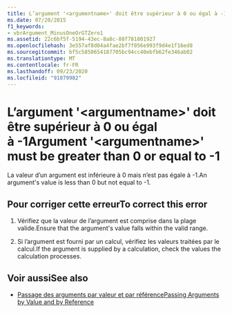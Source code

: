 ```yaml
---
title: L’argument '<argumentname>' doit être supérieur à 0 ou égal à -1
ms.date: 07/20/2015
f1_keywords:
- vbrArgument_MinusOneOrGTZero1
ms.assetid: 22c6bf5f-5194-43ec-8a8c-88f781801927
ms.openlocfilehash: 3e557af8d04a4fae2bf7f056e993f9d4e1f16ed8
ms.sourcegitcommit: bf5c5850654187705bc94cc40ebfb62fe346ab02
ms.translationtype: MT
ms.contentlocale: fr-FR
ms.lasthandoff: 09/23/2020
ms.locfileid: "91079982"
---
```

# <a name="argument-argumentname-must-be-greater-than-0-or-equal-to--1"></a><span data-ttu-id="05ea7-102">L’argument '\<argumentname>' doit être supérieur à 0 ou égal à -1</span><span class="sxs-lookup"><span data-stu-id="05ea7-102">Argument '\<argumentname>' must be greater than 0 or equal to -1</span></span>

<span data-ttu-id="05ea7-103">La valeur d’un argument est inférieure à 0 mais n’est pas égale à -1.</span><span class="sxs-lookup"><span data-stu-id="05ea7-103">An argument's value is less than 0 but not equal to -1.</span></span>  
  
## <a name="to-correct-this-error"></a><span data-ttu-id="05ea7-104">Pour corriger cette erreur</span><span class="sxs-lookup"><span data-stu-id="05ea7-104">To correct this error</span></span>  
  
1. <span data-ttu-id="05ea7-105">Vérifiez que la valeur de l’argument est comprise dans la plage valide.</span><span class="sxs-lookup"><span data-stu-id="05ea7-105">Ensure that the argument's value falls within the valid range.</span></span>  
  
2. <span data-ttu-id="05ea7-106">Si l’argument est fourni par un calcul, vérifiez les valeurs traitées par le calcul.</span><span class="sxs-lookup"><span data-stu-id="05ea7-106">If the argument is supplied by a calculation, check the values the calculation processes.</span></span>  
  
## <a name="see-also"></a><span data-ttu-id="05ea7-107">Voir aussi</span><span class="sxs-lookup"><span data-stu-id="05ea7-107">See also</span></span>

- [<span data-ttu-id="05ea7-108">Passage des arguments par valeur et par référence</span><span class="sxs-lookup"><span data-stu-id="05ea7-108">Passing Arguments by Value and by Reference</span></span>](../programming-guide/language-features/procedures/passing-arguments-by-value-and-by-reference.md)
